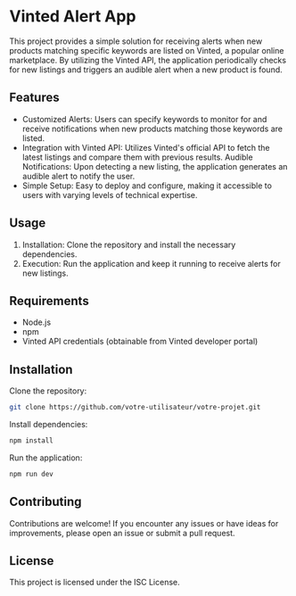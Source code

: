 # Vinted Alert App

This project provides a simple solution for receiving alerts when new products matching specific keywords are listed on Vinted, a popular online marketplace. By utilizing the Vinted API, the application periodically checks for new listings and triggers an audible alert when a new product is found.

## Features

- Customized Alerts: Users can specify keywords to monitor for and receive notifications when new products matching those keywords are listed.
- Integration with Vinted API: Utilizes Vinted's official API to fetch the latest listings and compare them with previous results.
Audible Notifications: Upon detecting a new listing, the application generates an audible alert to notify the user.
- Simple Setup: Easy to deploy and configure, making it accessible to users with varying levels of technical expertise.

## Usage

1. Installation: Clone the repository and install the necessary dependencies.
2. Execution: Run the application and keep it running to receive alerts for new listings.

## Requirements

- Node.js
- npm
- Vinted API credentials (obtainable from Vinted developer portal)

## Installation

Clone the repository:

```sh
git clone https://github.com/votre-utilisateur/votre-projet.git
```

Install dependencies:

```sh
npm install
```

Run the application:

```sh
npm run dev
```

## Contributing

Contributions are welcome! If you encounter any issues or have ideas for improvements, please open an issue or submit a pull request.

## License

This project is licensed under the ISC License.